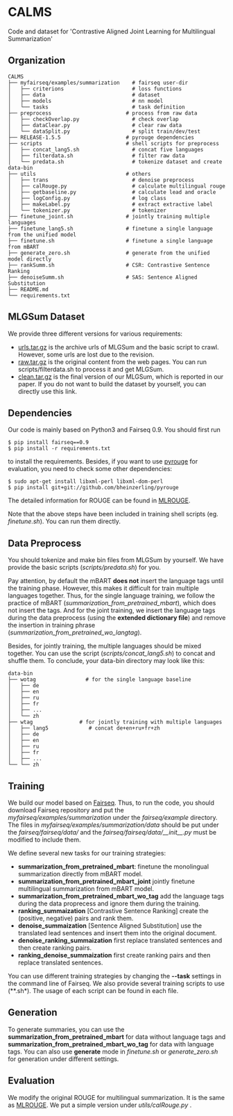 # CALMS
Code and dataset for 'Contrastive Aligned Joint Learning for Multilingual Summarization'

## Organization
```
CALMS                        
├── myfairseq/examples/summarization    # fairseq user-dir
│   ├── criterions                      # loss functions    			
│   ├── data                            # dataset   
│   ├── models                          # nn model  
│   └── tasks                           # task definition
├── preprocess                        # process from raw data
│   ├── checkOverlap.py    	            # check overlap		
│   ├── dataClear.py                    # clear raw data                 	
│   └── dataSplit.py                    # split train/dev/test             
├── RELEASE-1.5.5                     # pyrouge dependencies
├── scripts                           # shell scripts for preprocess
│   ├── concat_lang5.sh                 # concat five languages
│   ├── filterdata.sh                   # filter raw data
│   └── predata.sh                      # tokenize dataset and create data-bin
├── utils                             # others
│   ├── trans                           # denoise preprocess
│   ├── calRouge.py                     # calculate multilingual rouge
│   ├── getbaseline.py                  # calculate lead and oracle
│   ├── logConfig.py                    # log class
│   ├── makeLabel.py                    # extract extractive label
│   └── tokenizer.py                    # tokenizer
├── finetune_joint.sh                 # jointly training multiple languages
├── finetune_lang5.sh                 # finetune a single language from the unified model
├── finetune.sh                       # finetune a single language from mBART
├── generate_zero.sh                  # generate from the unified model directly
├── rankSumm.sh                       # CSR: Contrastive Sentence Ranking
├── denoiseSumm.sh                    # SAS: Sentence Aligned Substitution
├── README.md                         
└── requirements.txt                  
```

## MLGSum Dataset

We provide three different versions for various requirements:

* [urls.tar.gz]() is the archive urls of MLGSum and the basic script to crawl. However, some urls are lost due to the revision.
* [raw.tar.gz]() is the original content from the web pages. You can run scripts/filterdata.sh to process it and get MLGSum.
* [clean.tar.gz]() is the final version of our MLGSum, which is reported in our paper. If you do not want to build the dataset by yourself, you can directly use this link.



## Dependencies

Our code is mainly based on Python3 and Fairseq 0.9. You should first run
```shell
$ pip install fairseq==0.9
$ pip install -r requirements.txt
```
to install the requirements. Besides, if you want to use [pyrouge](https://github.com/bheinzerling/pyrouge) for evaluation, you need to check some other dependencies:
```shell
$ sudo apt-get install libxml-perl libxml-dom-perl
$ pip install git+git://github.com/bheinzerling/pyrouge
```
The detailed information for ROUGE can be found in [MLROUGE](https://github.com/dqwang122/MLROUGE).

Note that the above steps have been included in training shell scripts (eg. *finetune.sh*). You can run them directly.

## Data Preprocess

You should tokenize and make bin files from MLGSum by yourself. We have provide the basic scripts (*scripts/predata.sh*) for you.

Pay attention, by default the mBART **does not** insert the language tags until the training phase. However, this makes it difficult for train multiple languages together. Thus, for the single language training, we follow the practice of mBART (*summarization_from_pretrained_mbart*), which does not insert the tags. And for the joint training, we insert the language tags during the data preprocess (using the **extended dictionary file**) and remove the insertion in training phrase (*summarization_from_pretrained_wo_langtag*).

Besides, for jointly training, the multiple languages should be mixed together. You can use the script (*scripts/concat_lang5.sh*) to concat and shuffle them. To conclude, your data-bin directory may look like this:
```
data-bin
├── wotag                # for the single language baseline
│   ├── de                     			
│   ├── en                            
│   ├── ru                          
│   ├── fr        
│   ├── ...                          
│   └── zh                          
├── wtag               # for jointly training with multiple languages
│   ├── lang5             # concat de+en+ru+fr+zh    			
│   ├── de                     			
│   ├── en                            
│   ├── ru                          
│   ├── fr        
│   ├── ...                          
└── └── zh
```

## Training

We build our model based on [Fairseq](https://github.com/pytorch/fairseq). Thus, to run the code, you should download Fairseq repository and put the *myfairseq/examples/summarization* under the *fairseq/example* directory. The files in *myfairseq/examples/summarization/data* should be put under the *fairseq/fairseq/data/* and the *fairseq/fairseq/data/\_\_init\_\_.py* must be modified to include them.

We define several new tasks for our training strategies:

* **summarization_from_pretrained_mbart**: finetune the monolingual summarization directly from mBART model.
* **summarization_from_pretrained_mbart_joint** jointly finetune multilingual summarization from mBART model.
* **summarization_from_pretrained_mbart_wo_tag** add the language tags during the data proprecess and ignore them during the training.
* **ranking_summaization** [Contrastive Sentence Ranking] create the (positive, negative) pairs and rank them.
* **denoise_summaization** [Sentence Aligned Substitution] use the translated lead sentences and insert them into the original document.
* **denoise_ranking_summaization** first replace translated sentences and then create ranking pairs.
* **ranking_denoise_summaization** first create ranking pairs and then replace translated sentences.

You can use different training strategies by changing the **--task** settings in the command line of Fairseq. We also provide several training scripts to use (**.sh*). The usage of each script can be found in each file.

## Generation

To generate summaries, you can use the **summarization_from_pretrained_mbart** for data without language tags and **summarization_from_pretrained_mbart_wo_tag** for data with language tags. You can also use **generate** mode in *finetune.sh* or *generate_zero.sh* for generation under different settings.


## Evaluation

We modify the original ROUGE for multilingual summarization. It is the same as [MLROUGE](https://github.com/dqwang122/MLROUGE). We put a simple version under *utils/calRouge.py* .
